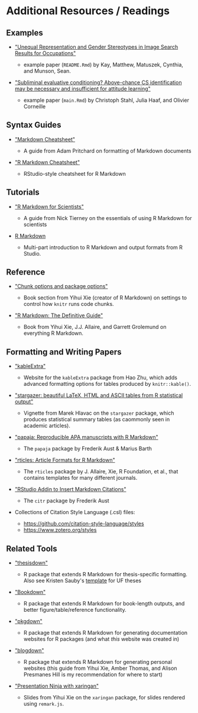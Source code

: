 # Additional Resources / Readings

## Examples

* ["Unequal Representation and Gender Stereotypes in Image Search Results for Occupations"](https://github.com/mjskay/gender-in-image-search)
  - example paper (`README.Rmd`) by Kay, Matthew, Matuszek, Cynthia, and Munson, Sean.

* ["Subliminal evaluative conditioning? Above-chance CS identification may be necessary and insufficient for attitude learning"](https://github.com/methexp/subliminal-EC)
  - example paper (`main.Rmd`) by Christoph Stahl, Julia Haaf, and Olivier Corneille

## Syntax Guides

* ["Markdown Cheatsheet"](https://github.com/adam-p/markdown-here/wiki/Markdown-Cheatsheet)
  - A guide from Adam Pritchard on formatting of Markdown documents

* ["R Markdown Cheatsheet"](https://github.com/rstudio/cheatsheets/raw/master/rmarkdown-2.0.pdf)
  - RStudio-style cheatsheet for R Markdown

## Tutorials

* ["R Markdown for Scientists"](https://rmd4sci.njtierney.com/)
  - A guide from Nick Tierney on the essentials of using R Markdown for scientists
  
* [R Markdown](https://rmarkdown.rstudio.com/lesson-1.html)
  - Multi-part introduction to R Markdown and output formats from R Studio.

## Reference

* ["Chunk options and package options"](https://yihui.org/knitr/options/)
  - Book section from Yihui Xie (creator of R Markdown) on settings to control how `knitr` runs code chunks.

* ["R Markdown: The Definitive Guide"](https://bookdown.org/yihui/rmarkdown/)
  - Book from Yihui Xie, J.J. Allaire, and Garrett Grolemund on everything R Markdown.

## Formatting and Writing Papers

* ["kableExtra"](https://haozhu233.github.io/kableExtra/)
  - Website for the `kableExtra` package from Hao Zhu, which adds advanced formatting options for tables produced by `knitr::kable()`.

* ["stargazer: beautiful LaTeX, HTML and ASCII tables from R statistical output"](https://cran.r-project.org/web/packages/stargazer/vignettes/stargazer.pdf)
  - Vignette from Marek Hlavac on the `stargazer` package, which produces statistical summary tables (as caommonly seen in academic articles).

* ["papaja: Reproducible APA manuscripts with R Markdown"](https://crsh.github.io/papaja_man/)
  - The `papaja` package by Frederik Aust & Marius Barth

* ["rticles: Article Formats for R Markdown"](https://github.com/rstudio/rticles)
  - The `rticles` package by J. Allaire, Xie, R Foundation, et al., that contains templates for many different journals.
  
* ["RStudio Addin to Insert Markdown Citations"](https://github.com/crsh/citr)
  - The `citr` package by Frederik Aust

* Collections of Citation Style Language (.csl) files:
  - https://github.com/citation-style-language/styles
  - https://www.zotero.org/styles

## Related Tools

* ["thesisdown"](https://github.com/ismayc/thesisdown)
  - R package that extends R Markdown for thesis-specific formatting. Also see Kristen Sauby's [template](https://github.com/ksauby/thesisdownufl) for UF theses

* ["Bookdown"](https://bookdown.org/)
  - R package that extends R Markdown for book-length outputs, and better figure/table/reference functionality.
  
* ["pkgdown"](https://pkgdown.r-lib.org/)
  - R package that extends R Markdown for generating documentation websites for R packages (and what *this* website was created in)

* ["blogdown"](https://bookdown.org/yihui/blogdown/)
  - R package that extends R Markdown for generating personal websites (this guide from Yihui Xie, Amber Thomas, and Alison Presmanes Hill is my recommendation for where to start)
  
* ["Presentation Ninja with xaringan"](https://slides.yihui.org/xaringan/#1)
  - Slides from Yihui Xie on the `xaringan` package, for slides rendered using `remark.js`.
